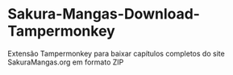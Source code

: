 # Sakura-Mangas-Download-Tampermonkey
Extensão Tampermonkey para baixar capítulos completos do site SakuraMangas.org em formato ZIP
